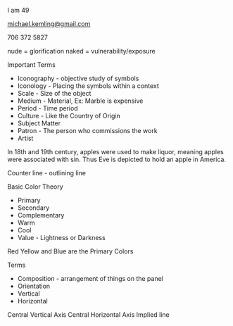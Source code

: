 I am 49

michael.kemling@gmail.com

706 372 5827

nude = glorification
naked = vulnerability/exposure


Important Terms

- Iconography - objective study of symbols
- Iconology - Placing the symbols within a context
- Scale - Size of the object
- Medium - Material, Ex: Marble is expensive
- Period - Time period
- Culture - Like the Country of Origin
- Subject Matter
- Patron - The person who commissions the work
- Artist

In 18th and 19th century, apples were used to make liquor, meaning apples were associated with sin. Thus Eve is depicted to hold an apple in America.

Counter line - outlining line

Basic Color Theory
- Primary
- Secondary
- Complementary
- Warm
- Cool
- Value - Lightness or Darkness

Red Yellow and Blue are the Primary Colors

Terms
- Composition - arrangement of things on the panel
- Orientation
- Vertical
- Horizontal

Central Vertical Axis
Central Horizontal Axis
Implied line

